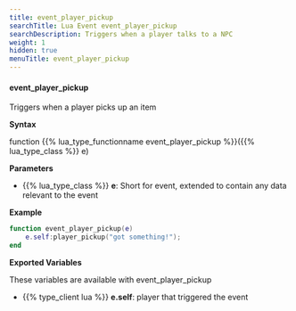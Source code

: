 ```yaml
---
title: event_player_pickup
searchTitle: Lua Event event_player_pickup
searchDescription: Triggers when a player talks to a NPC
weight: 1
hidden: true
menuTitle: event_player_pickup
---
```


#### event_player_pickup

Triggers when a player picks up an item

**Syntax**

function {{% lua_type_functionname event_player_pickup %}}({{% lua_type_class %}} e)

**Parameters**

- {{% lua_type_class %}} **e**: Short for event, extended to contain any data relevant to the event

**Example**

```lua
function event_player_pickup(e)
    e.self:player_pickup("got something!");
end
```

**Exported Variables**

These variables are available with event_player_pickup
- {{% type_client lua %}} **e.self**: player that triggered the event